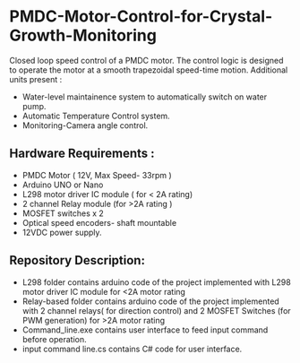 # PMDC-Motor-Control-for-Crystal-Growth-Monitoring
Closed loop speed control of a PMDC motor. The control logic is designed to operate the motor at a smooth trapezoidal speed-time motion.
Additional units present : 
- Water-level maintainence system to automatically switch on water pump. 
- Automatic Temperature Control system.
- Monitoring-Camera angle control.

## Hardware Requirements :
 - PMDC Motor ( 12V, Max Speed- 33rpm )
 - Arduino UNO or Nano
 - L298 motor driver IC module ( for < 2A rating)
 - 2 channel Relay module (for >2A rating )
 - MOSFET switches x 2
 - Optical speed encoders- shaft mountable 
 - 12VDC power supply.
 
## Repository Description:
- L298 folder contains arduino code of the project implemented with L298 motor driver IC module for <2A motor rating
- Relay-based folder contains arduino code of the project implemented with 2 channel relays( for direction control) and 2 MOSFET Switches (for PWM generation) for >2A motor rating
- Command_line.exe contains user interface to feed input command before operation.
- input command line.cs contains C# code for user interface.
